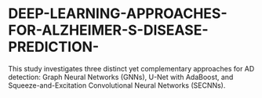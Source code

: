 # DEEP-LEARNING-APPROACHES-FOR-ALZHEIMER-S-DISEASE-PREDICTION-
This study investigates three distinct yet complementary  approaches for AD detection: Graph Neural Networks  (GNNs), U-Net with AdaBoost, and Squeeze-and-Excitation  Convolutional Neural Networks (SECNNs). 
